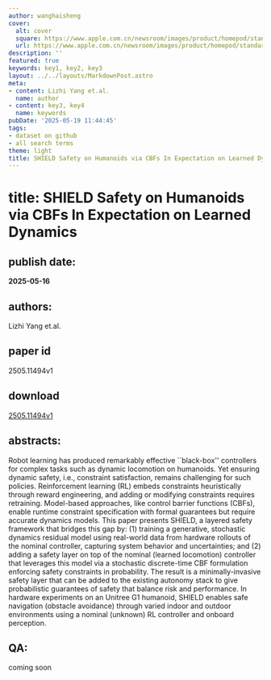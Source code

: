 ```yaml
---
author: wanghaisheng
cover:
  alt: cover
  square: https://www.apple.com.cn/newsroom/images/product/homepod/standard/Apple-HomePod-hero-230118_big.jpg.large_2x.jpg
  url: https://www.apple.com.cn/newsroom/images/product/homepod/standard/Apple-HomePod-hero-230118_big.jpg.large_2x.jpg
description: ''
featured: true
keywords: key1, key2, key3
layout: ../../layouts/MarkdownPost.astro
meta:
- content: Lizhi Yang et.al.
  name: author
- content: key3, key4
  name: keywords
pubDate: '2025-05-19 11:44:45'
tags:
- dataset on github
- all search terms
theme: light
title: SHIELD Safety on Humanoids via CBFs In Expectation on Learned Dynamics
---
```


# title: SHIELD Safety on Humanoids via CBFs In Expectation on Learned Dynamics 
## publish date: 
**2025-05-16** 
## authors: 
  Lizhi Yang et.al. 
## paper id
2505.11494v1
## download
[2505.11494v1](http://arxiv.org/abs/2505.11494v1)
## abstracts:
Robot learning has produced remarkably effective ``black-box'' controllers for complex tasks such as dynamic locomotion on humanoids. Yet ensuring dynamic safety, i.e., constraint satisfaction, remains challenging for such policies. Reinforcement learning (RL) embeds constraints heuristically through reward engineering, and adding or modifying constraints requires retraining. Model-based approaches, like control barrier functions (CBFs), enable runtime constraint specification with formal guarantees but require accurate dynamics models. This paper presents SHIELD, a layered safety framework that bridges this gap by: (1) training a generative, stochastic dynamics residual model using real-world data from hardware rollouts of the nominal controller, capturing system behavior and uncertainties; and (2) adding a safety layer on top of the nominal (learned locomotion) controller that leverages this model via a stochastic discrete-time CBF formulation enforcing safety constraints in probability. The result is a minimally-invasive safety layer that can be added to the existing autonomy stack to give probabilistic guarantees of safety that balance risk and performance. In hardware experiments on an Unitree G1 humanoid, SHIELD enables safe navigation (obstacle avoidance) through varied indoor and outdoor environments using a nominal (unknown) RL controller and onboard perception.
## QA:
coming soon
